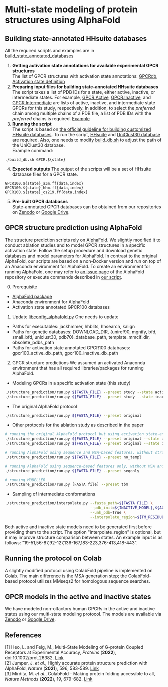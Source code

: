 # Multi-state modeling of protein structures using AlphaFold

## Building state-annotated HHsuite databases
All the required scripts and examples are in [build_state_annotated_databases](https://github.com/huhlim/alphafold-multistate/tree/main/build_state_annotated_databases)
1. **Getting activation state annotations for available experimental GPCR structures**  
The list of GPCR structures with activation state annotations: [GPCRdb](https://gpcrdb.org/structure/), [Activation state definition](https://docs.gpcrdb.org/structures.html#structure-descriptors)
2. **Preparing input files for building state-annotated HHsuite databases**  
The script takes a list of PDB IDs for a state, either active, inactive, or intermediate states. For example, [GPCR.Active](https://github.com/huhlim/alphafold-multistate/blob/main/build_state_annotated_databases/GPCR.Active), [GPCR.Inactive](https://github.com/huhlim/alphafold-multistate/blob/main/build_state_annotated_databases/GPCR.Inactive), and [GPCR.Intermediate](https://github.com/huhlim/alphafold-multistate/blob/main/build_state_annotated_databases/GPCR.Intermediate) are lists of active, inactive, and intermediate state GPCRs for this study, respectively. In addition, to select the _preferred_ chain among multiple chains of a PDB file, a list of PDB IDs with the _preferred_ chains is required. [Example](https://github.com/huhlim/alphafold-multistate/blob/main/build_state_annotated_databases/GPCR.chains)
3. **Running the script**  
The script is based on [the official guideline for building customized HHsuite databases](https://github.com/soedinglab/hh-suite/wiki#building-customized-databases).
To run the script, [HHsuite](https://github.com/soedinglab/hh-suite) and [UniClust30 database](http://gwdu111.gwdg.de/~compbiol/uniclust/2020_06/) are required. Also, one needs to modify [build_db.sh](https://github.com/huhlim/alphafold-multistate/blob/cc76e4cc08c121993a03599c62ae29b0cb38c106/build_state_annotated_databases/build_db.sh#L6) to adjust the path of the UniClust30 database.   
Example command:  
```
./build_db.sh GPCR.${state}
```
4. **Expected outputs**
The output of the scripts will be a set of HHsuite database files for a GPCR state.  
```
GPCR100.${state}_a3m.ff{data,index}
GPCR100.${state}_hhm.ff{data,index}
GPCR100.${state}_cs219.ff{data,index}
```
5. **Pre-built GPCR databases**  
State-annotated GPCR databases can be obtained from our repositories on [Zenodo](https://zenodo.org/record/5745217) or [Google Drive](https://drive.google.com/drive/folders/1JYp-6LkElUgpiWIB8GroSI_z9rlVmr5o?usp=sharing).

## GPCR structure prediction using AlphaFold

The structure prediction scripts rely on [AlphaFold](https://github.com/deepmind/alphafold). We slightly modified it to conduct ablation studies and to model GPCR structures in a specific activation state. Follow the setup procedure and download genetic databases and model parameters for AlphaFold. In contrast to the original AlphaFold, our scripts are based on a non-Docker version and run on top of an Anaconda environment for AlphaFold. To create an environment for running AlphaFold, one may refer to [an issue page](https://github.com/deepmind/alphafold/issues/24) of the AlphaFold repository or execute commands described in [our script](https://github.com/huhlim/alphafold-multistate/blob/main/structure_prediction/conda_create.sh). 

0. Prerequisite
- [AlphaFold package](https://github.com/deepmind/alphafold)
- Anaconda environment for AlphaFold
- Activation state annotated GPCR100 databases

1. Update [libconfig_alphafold.py](https://github.com/huhlim/alphafold-multistate/blob/main/structure_prediction/libconfig_alphafold.py)
One needs to update
- Paths for executables: jackhmmer, hhblits, hhsearch, kalign
- Paths for genetic databases: DOWNLOAD_DIR, {uniref90, mgnify, bfd, small_bfd, uniclust30, pdb70}_database_path, template_mmcif_dir, obsolete_pdbs_path
- Paths for activation state annotated GPCR100 databases: gpcr100_active_db_path, gpcr100_inactive_db_path

2. GPCR structure predictions
We assumed an activated Anaconda environment that has all required libraries/packages for running AlphaFold. 
- Modeling GPCRs in a specific activation state (this study)
```bash
./structure_prediction/run.py ${FASTA_FILE} --preset study --state active    # for modeling in active state
./structure_prediction/run.py ${FASTA_FILE} --preset study --state inactive  # for modeling in inactive state
```
- The original AlphaFold protocol
```bash
./structure_prediction/run.py ${FASTA_FILE} --preset original
```
- Other protocols for the ablation study as described in the paper
```bash
# running the original AlphaFold protocol but using activation state-annotated GPCR databases
./structure_prediction/run.py ${FASTA_FILE} --preset original --state active     # for modeling in active state
./structure_prediction/run.py ${FASTA_FILE} --preset original --state inactive   # for modeling in inactive state

# running AlphaFold using sequence and MSA-based features, without structure templates-based features
./structure_prediction/run.py ${FASTA_FILE} --preset no_templ

# running AlphaFold using sequence-based features only, without MSA and structure templates-based features
./structure_prediction/run.py ${FASTA_FILE} --preset seqonly

# running MODELLER
./structure_prediction/run.py [FASTA file] --preset tbm
```

- Sampling of intermediate conformations
```bash
./structure_prediction/interpolate.py --fasta_path=${FASTA_FILE} \
                                      --pdb_init=${INACTIVE_MODEL},${ACTIVE_MODEL} \
                                      --unk_pdb=True \
                                      --interpolate_region=${TM_RESIDUES}
```
Both active and inactive state models need to be generated first before providing them to the script. The option "interpolate_region" is optional, but it may improve structure comparison between states. An example input is as follows: "19-51,56-87,92-127,136-167,183-223,376-413,418-443".

## Running the protocol on Colab
A slightly modified protocol using ColabFold pipeline is implemented on [Colab](https://colab.research.google.com/github/huhlim/alphafold-multistate/blob/main/AlphaFold_multistate.ipynb). The main difference is the MSA generation step; the ColabFold-based protocol utilizes MMseqs2 for homologous sequence searches. 

## GPCR models in the active and inactive states
We have modeled non-olfactory human GPCRs in the active and inactive states using our multi-state modeling protocol. The models are available via [Zenodo](https://zenodo.org/record/5745217) or [Google Drive](https://drive.google.com/drive/folders/1JYp-6LkElUgpiWIB8GroSI_z9rlVmr5o?usp=sharing).

## References
[1] Heo, L. and Feig, M., Multi-State Modeling of G-protein Coupled Receptors at Experimental Accuracy, _Proteins_ (**2022**), doi:10.1002/prot.26382. [Link](https://onlinelibrary.wiley.com/doi/10.1002/prot.26382)  
[2] Jumper, J. _et al._, Highly accurate protein structure prediction with AlphaFold, _Nature_ (**2021**), 596, 583-589. [Link](https://www.nature.com/articles/s41586-021-03819-2)  
[3] Mirdita, M. _et al._, ColabFold - Making protein folding accessible to all, _Nature Methods_ (**2022**), 19, 679-682. [Link](https://www.nature.com/articles/s41592-022-01488-1)

